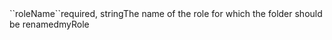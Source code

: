 <tr><td>``roleName``</td><td>required, string</td><td>The name of the role for which the folder should be renamed</td><td>myRole</td><td></td></tr>
